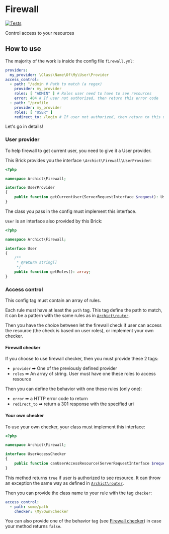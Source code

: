 # Firewall

[![Tests](https://github.com/Archict/firewall/actions/workflows/tests.yml/badge.svg?branch=master)](https://github.com/Archict/firewall/actions/workflows/tests.yml)

Control access to your resources

## How to use

The majority of the work is inside the config file `firewall.yml`:

```yaml
providers:
  my_provider: \Class\Name\Of\My\User\Provider
access_control:
  - path: ^/admin # Path to match (a regex)
    provider: my_provider
    roles: [ "ADMIN" ] # Roles user need to have to see resources
    error: 404 # If user not authorized, then return this error code
  - path: ^/profile
    provider: my_provider
    roles: [ "USER" ]
    redirect_to: /login # If user not authorized, then return to this uri
```

Let's go in details!

### User provider

To help firewall to get current user, you need to give it a User provider.

This Brick provides you the interface `\Archict\Firewall\UserProvider`:

```php
<?php

namespace Archict\Firewall;

interface UserProvider 
{
    public function getCurrentUser(ServerRequestInterface $request): User;
}
```

The class you pass in the config must implement this interface.

`User` is an interface also provided by this Brick:

```php
<?php

namespace Archict\Firewall;

interface User
{
    /**
     * @return string[]
     */
    public function getRoles(): array;
}
```

### Access control

This config tag must contain an array of rules.

Each rule must have at least the `path` tag. This tag define the path to match, it can be a pattern with the same rules
as in [`Archict\router`](https://github.com/Archict/router).

Then you have the choice between let the firewall check if user can access the resource (the check is based on user
roles), or implement your own checker.

#### Firewall checker

If you choose to use firewall checker, then you must provide these 2 tags:

- `provider` ➡ One of the previously defined provider
- `roles` ➡ An array of string. User must have one these roles to access resource

Then you can define the behavior with one these rules (only one):

- `error` ➡ a HTTP error code to return
- `redirect_to` ➡ return a 301 response with the specified uri

#### Your own checker

To use your own checker, your class must implement this interface:

```php
<?php

namespace Archict\Firewall;

interface UserAccessChecker
{
    public function canUserAccessResource(ServerRequestInterface $request): bool;
}
```

This method returns `true` if user is authorized to see resource. It can throw an exception the same way as defined
in [`Archict\router`](https://github.com/Archict/router).

Then you can provide the class name to your rule with the tag `checker`:

```yaml
access_control:
  - path: some/path
    checker: \My\Own\Checker
```

You can also provide one of the behavior tag (see [Firewall checker](#firewall-checker)) in case your method
returns `false`.
